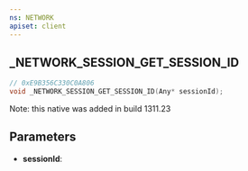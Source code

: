 ```yaml
---
ns: NETWORK
apiset: client
---
```

## _NETWORK_SESSION_GET_SESSION_ID

```c
// 0xE9B356C330C0A806
void _NETWORK_SESSION_GET_SESSION_ID(Any* sessionId);
```

Note: this native was added in build 1311.23

## Parameters
* **sessionId**:



